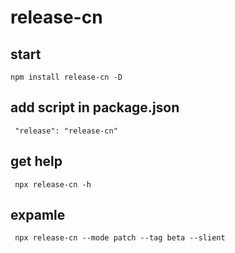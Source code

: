 # release-cn

## start
```
npm install release-cn -D
```

## add script in package.json
```
 "release": "release-cn"
```

## get help
```
 npx release-cn -h
```

## expamle
```
 npx release-cn --mode patch --tag beta --slient
```